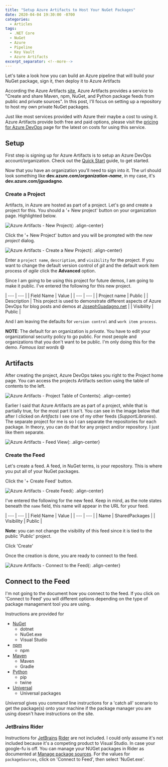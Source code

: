 ```yaml
---
title: "Setup Azure Artifacts to Host Your NuGet Packages"
date: 2020-04-04 19:30:00 -0700
categories:
  - Articles
tags:
  - .NET Core
  - NuGet
  - Azure
  - Pipeline
  - Key Vault
  - Azure Artifacts
excerpt_separator: <!--more-->
---
```

Let's take a look how you can build an Azure pipeline that will build your NuGet package, sign it, then deploy it to Azure Artifacts
<!--more-->

According the Azure Artifacts [site](https://azure.microsoft.com/en-us/services/devops/artifacts/?WT.mc_id=AZ-MVP-4024623), Azure Artifacts provides a service to "Create and share Maven, npm, NuGet, and Python package feeds from public and private sources". In this post, I'll focus on setting up a repository to host my own private NuGet packages.

Just like most services provided with Azure their maybe a cost to using it.  Azure Artifacts provide both free and paid options, please visit the [pricing for Azure DevOps](https://azure.microsoft.com/en-us/pricing/details/devops/azure-devops-services/?WT.mc_id=AZ-MVP-4024623) page for the latest on costs for using this service.

## Setup

First step is signing up for Azure Artifacts is to setup an Azure DevOps account/organization. Check out the [Quick Start](https://docs.microsoft.com/en-us/azure/devops/user-guide/sign-up-invite-teammates?view=azure-devops) guide, to get started.

Now that you have an organization you'll need to sign into it. The url should look something like **dev.azure.com/*organization-name***, in my case, it's **dev.azure.com/jguadagno**. 

### Create a Project

Artifacts, in Azure are hosted as part of a project.  Let's go and create a project for this.  You should a '+ New project' button on your organization page.  Highlighted below.

![Azure Artifacts - New Project](/assets/images/posts/artifacts-new-project.png){: .align-center}

Click the '+ New Project' button and you will be prompted with the *new project* dialog.

![Azure Artifacts - Create a New Project](/assets/images/posts/artifacts-create-new-project.png){: .align-center}

Enter a `project name`, `description`, and `visibility` for the project.  If you want to change the default version control of *git* and the default work item process of *agile* click the **Advanced** option.

Since I am going to be using this project for future demos, I am going to make it public. I've entered the following for this new project.

| --- | --- |
| Field Name | Value |
| --- | --- |
| Project name | Public |
| Description | This project is used to demonstrate different aspects of Azure DevOps for blog posts and demos at [JosephGuadagno.net](/) |
| Visibility | Public |

And I am leaving the defaults for `version control` and `work item process`.

**NOTE**: The default for an organization is *private*.  You have to edit your organizational security policy to go public.  For most people and organizations that you don't want to be public.  I'm only doing this for the demo.  *Famous last words* :smile:

## Artifacts

After creating the project, Azure DevOps takes you right to the Project home page.  You can access the projects Artifacts section using the table of contents to the left.

![Azure Artifacts - Project Table of Contents](/assets/images/posts/artifacts-table-of-contents.png){: .align-center}

Earlier I said that Azure Artifacts are as part of a project, while that is partially true, for the most part it isn't.  You can see in the image below that after I clicked on *Artifacts* I see one of my other feeds (*SupportLibraries*).  The separate project for me is so I can separate the repositories for each package.  In theory, you can do that for any project and/or repository. I just like them separate.

![Azure Artifacts - Feed View](/assets/images/posts/artifacts-feeds.png){: .align-center}

### Create the Feed

Let's create a feed.  A feed, in NuGet terms, is your repository.  This is where you put all of your NuGet packages.

Click the '+ Create Feed' button.

![Azure Artifacts - Create Feed](/assets/images/posts/artifacts-create-feed.png){: .align-center}

I've entered the following for the new feed.  Keep in mind, as the note states beneath the `name` field, this name will appear in the URL for your feed.

| --- | --- |
| Field Name | Value |
| --- | --- |
| Name | SharedPackages |
| Visibility | Public |

**Note**: you can not change the visibility of this feed since it is tied to the public '*Public*' project.

Click 'Create'

Once the creation is done, you are ready to connect to the feed.

![Azure Artifacts - Connect to the Feed](/assets/images/posts/artifacts-connect-to-feed.png){: .align-center}

## Connect to the Feed

I'm not going to the document how you connect to the feed.  If you click on 'Connect to Feed' you will different options depending on the type of package management tool you are using.

Instructions are provided for

* [NuGet](https://www.jetbrains.com/help/rider/Using_NuGet.html#sources)
  * dotnet
  * NuGet.exe
  * Visual Studio
* [npm](https://docs.microsoft.com/en-us/azure/devops/artifacts/get-started-npm?view=azure-devops&tabs=windows)
  * npm
* [Maven](https://docs.microsoft.com/en-us/azure/devops/artifacts/get-started-maven?view=azure-devops)
  * Maven
  * Gradle
* [Python](https://docs.microsoft.com/en-us/azure/devops/artifacts/quickstarts/python-packages?view=azure-devops)
  * pip
  * twine
* [Universal](https://docs.microsoft.com/en-us/azure/devops/artifacts/quickstarts/universal-packages?view=azure-devops)
  * Universal packages

*Universal* gives you command line instructions for a 'catch all' scenario to get the package(s) onto your machine if the package manager you are using doesn't have instructions on the site.

### JetBrains Rider

Instructions for [JetBrains](https://www.jetbrains.com/) [Rider](https://www.jetbrains.com/rider/) are not included. I could only assume it's not included because it's a competing product to Visual Studio.  In case your google-fu is off.  You can manage your NUGet packages in Rider as documented at [Manage package sources](https://www.jetbrains.com/help/rider/Using_NuGet.html#sources). For the values for `packageSources`, click on 'Connect to Feed', then select 'NuGet.exe'.
